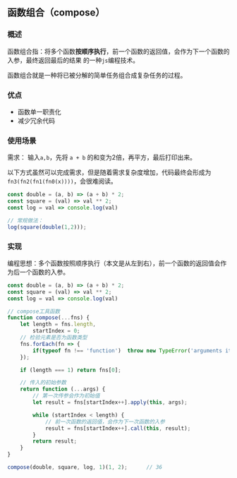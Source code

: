 ## 函数组合（compose）
### 概述
函数组合指：将多个函数**按顺序执行**，前一个函数的返回值，会作为下一个函数的入参，最终返回最后的结果 的一种`js`编程技术。

函数组合就是一种将已被分解的简单任务组合成复杂任务的过程。

### 优点
- 函数单一职责化
- 减少冗余代码
### 使用场景
需求： 输入`a,b`，先将 `a + b` 的和变为2倍，再平方，最后打印出来。

以下方式虽然可以完成需求，但是随着需求复杂度增加，代码最终会形成为`fn3(fn2(fn1(fn0(x))))`，会很难阅读。
```js
const double = (a, b) => (a + b) * 2;
const square = (val) => val ** 2;
const log = val => console.log(val)

// 常规做法：
log(square(double(1,2)));
```
### 实现
编程思想：多个函数按照顺序执行（本文是从左到右），前一个函数的返回值会作为后一个函数的入参。
```js
const double = (a, b) => (a + b) * 2;
const square = (val) => val ** 2;
const log = val => console.log(val)

// compose工具函数
function compose(...fns) {
    let length = fns.length,
        startIndex = 0;
    // 检验元素是否为函数类型
    fns.forEach(fn => {
        if(typeof fn !== 'function')  throw new TypeError('arguments item must be a function!');
    });

    if (length === 1) return fns[0];

    // 传入的初始参数
    return function (...args) {
        // 第一次传参会作为初始值
        let result = fns[startIndex++].apply(this, args);

        while (startIndex < length) {
            // 前一次函数的返回值，会作为下一次函数的入参
            result = fns[startIndex++].call(this, result);
        }
        return result;
    }
}

compose(double, square, log, 1)(1, 2);      // 36
```
